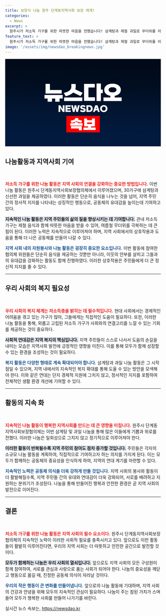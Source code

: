```yaml
---
title: 보양식 나눔 원주 단계동지역사회 보장 체계!
categories:
  - News
excerpt: >
  원주시가 저소득 가구를 위한 따뜻한 마음을 전했습니다! 삼계탕과 제철 과일로 무더위를 이겨내고 이웃 사랑을 실천한 이들의 감동 가득한 이야기를 만나보세요.
feature_text: >
  원주시가 저소득 가구를 위한 따뜻한 마음을 전했습니다! 삼계탕과 제철 과일로 무더위를 이겨내고 이웃 사랑을 실천한 이들의 감동 가득한 이야기를 만나보세요.
image: '/assets/img/newsdao_breakingnews.jpg'
---
```


<p><img src="/assets/img/newsdao_breakingnews.jpg" alt="bookingtag 속보" /></p>

<h2 data-ke-size="size26">나눔활동과 지역사회 기여</h2>

<p data-ke-size="size16">&nbsp;</p> 

<p><b><span style="color: #ee2323;">저소득 가구를 위한 나눔 활동은 지역 사회의 연결을 강화하는 중요한 방법입니다.</span></b> 이번 나눔 활동은 원주시 단계동지역사회보장협의체에서 이루어졌으며, 30가구에 삼계탕과 신선한 과일을 제공하였다. 이러한 활동은 단순히 음식을 나누는 것을 넘어, 지역 주민 간의 정서적 지지를 나타내는 상징적인 행동으로, 공동체의 유대감을 높이는데 기여하고 있다. </p>

<p><b><span style="background-color: #21538527;">지속적인 나눔 활동은 지역 주민들의 삶의 질을 향상시키는 데 기여합니다.</span></b> 관내 저소득 가구는 제철 음식과 함께 따뜻한 마음을 받을 수 있어, 여름철 무더위를 극복하는 데 큰 힘이 된다. 이러한 노력은 지속적으로 이루어져야 하며, 지역 사회에서의 상호작용과 도움을 통해 더 나은 공동체를 만들어 나갈 수 있다.</p>

<p><b><span style="color: #1a5490;">지역 사회 내의 자원봉사와 나눔 활동은 굉장히 중요한 요소입니다.</span></b> 이번 활동에 참여한 협의체 위원들은 단순히 음식을 제공하는 것뿐만 아니라, 이웃의 안부를 살피고 그들과의 유대감을 강화하는 활동도 함께 진행하였다. 이러한 상호작용은 주민들에게 더 큰 정신적 지지를 줄 수 있다.</p>

<hr>

<h2 data-ke-size="size26">우리 사회의 복지 필요성</h2>

<p data-ke-size="size16">&nbsp;</p>

<p><b><span style="color: #ee2323;">우리 사회의 복지 체계는 저소득층을 밝히는 데 필수적입니다.</span></b> 현대 사회에서는 경제적인 어려움을 겪고 있는 가구가 많아, 그들에게는 직접적인 도움이 필요하다. 또한, 이러한 나눔 활동을 통해, 외롭고 고립된 저소득 가구가 사회와의 연결고리를 느낄 수 있는 기회를 제공하는 것이 중요하다.</p>

<p><b><span style="background-color: #21538527;">사회적 연대감은 지역 복지의 핵심입니다.</span></b> 지역 주민들이 스스로 나서서 도움의 손길을 내미는 모습은 지역사회 발전에 긍정적인 영향을 미친다. 이를 통해 모두가 함께 성장할 수 있는 환경을 조성하는 것이 필요하다.</p>

<p><b><span style="color: #1a5490;">복지 활동은 다양한 형태로 계속 확대되어야 합니다.</span></b> 삼계탕과 과일 나눔 활동은 그 시작점일 수 있으며, 지역 내에서의 지속적인 복지 확대를 통해 도울 수 있는 방안을 모색해야 한다. 이와 같은 연대는 단지 경제적 지원에 그치지 않고, 정서적인 지지를 포함하여 전체적인 생활 환경 개선에 기여할 수 있다.</p>

<hr>

<h2 data-ke-size="size26">활동의 지속 화</h2>

<p data-ke-size="size16">&nbsp;</p>

<p><b><span style="color: #ee2323;">지속적인 나눔 활동이 행복한 지역사회를 만드는 데 큰 영향을 미칩니다.</span></b> 원주시 단계동지역사회보장협의체는 이번 삼계탕 및 과일 나눔을 통해 많은 이들에게 기쁨과 위로를 전했다. 이러한 나눔은 일회성으로 그치지 않고 정기적으로 이루어져야 한다.</p>

<p><b><span style="background-color: #21538527;">이러한 활동이 반복될수록 지역 주민의 참여도 점차 증가할 것입니다.</span></b> 주민들은 각자의 소규모 나눔 활동을 계획하여, 직접적으로 기여하고자 하는 의지를 가지게 된다. 이는 모두가 함께하는 공동체의 중요성을 인식하게 하여, 지역의 연대 계기를 마련할 수 있다.</p>

<p><b><span style="color: #1a5490;">지속적인 노력은 공동체 의식을 더욱 강하게 만들 것입니다.</span></b> 지역 사회의 봉사와 활동이 더 활발해질수록, 지역 주민들 간의 유대와 연대감이 더욱 강화되어, 서로를 배려하고 지원하는 분위기가 조성된다. 나눔을 통해 만들어진 행복과 안전한 환경은 곧 지역 사회의 발전으로 이어진다.</p>

<hr>

<h2 data-ke-size="size26">결론</h2>

<p data-ke-size="size16">&nbsp;</p>

<p><b><span style="color: #ee2323;">저소득 가구를 위한 나눔 활동은 지역 사회의 필수 요소이다.</span></b> 원주시 단계동지역사회보장협의체의 지속적인 노력이 이러한 사회적 필요를 충족시키고 있다. 앞으로도 이런 활동들이 활발히 이루어진다면, 우리의 지역 사회는 더 따뜻하고 안전한 공간으로 발전할 것이다.</p>

<p><b><span style="background-color: #21538527;">모두가 함께하는 나눔은 우리 사회의 열쇠입니다.</span></b> 앞으로도 지역 사회의 모든 구성원이 함께 참여하여, 서로를 관심과 사랑으로 품는 사회가 되어야 한다. 나눔의 중요성을 깨닫고 행동으로 옮길 때, 진정한 공동체 의식이 자라날 것이다.</p>

<p><b><span style="color: #1a5490;">우리의 작은 행동이 큰 변화를 만들어냅니다.</span></b> 앞으로의 나눔 활동에 기대하며, 지역 사회의 건강과 안녕을 위해 모두의 지속적인 관심이 필요하다. 나눔이 주는 참된 가치가 스며들어 모두가 행복한 사회를 만들어 나가기를 바란다.</p>
실시간 뉴스 속보는, <a href="https://newsdao.kr" rel="dofollow">https://newsdao.kr</a>


